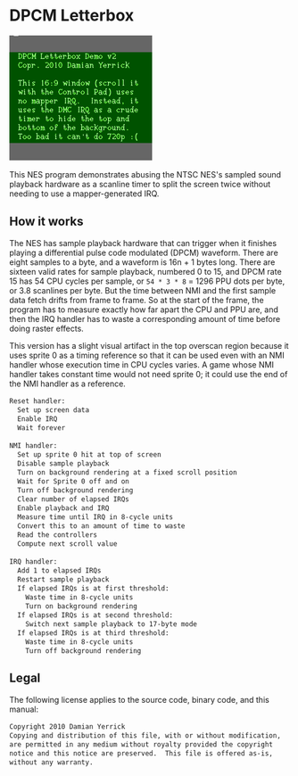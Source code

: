 DPCM Letterbox
==============

![Some light green text on a dark green background with gray top and bottom borders](docs/dpcmletterbox-screenshot.png)

This NES program demonstrates abusing the NTSC NES's sampled sound
playback hardware as a scanline timer to split the screen twice
without needing to use a mapper-generated IRQ.

How it works
------------
The NES has sample playback hardware that can trigger when it
finishes playing a differential pulse code modulated (DPCM) waveform.
There are eight samples to a byte, and a waveform is 16n + 1 bytes
long.  There are sixteen valid rates for sample playback, numbered 0
to 15, and DPCM rate 15 has 54 CPU cycles per sample, or
`54 * 3 * 8` = 1296 PPU dots per byte, or 3.8 scanlines per byte.
But the time between NMI and the first sample data fetch drifts from
frame to frame. So at the start of the frame, the program has to
measure exactly how far apart the CPU and PPU are, and then the IRQ
handler has to waste a corresponding amount of time before doing
raster effects.

This version has a slight visual artifact in the top overscan region
because it uses sprite 0 as a timing reference so that it can be used
even with an NMI handler whose execution time in CPU cycles varies.
A game whose NMI handler takes constant time would not need sprite 0;
it could use the end of the NMI handler as a reference.

    Reset handler:
      Set up screen data
      Enable IRQ
      Wait forever

    NMI handler:
      Set up sprite 0 hit at top of screen
      Disable sample playback
      Turn on background rendering at a fixed scroll position
      Wait for Sprite 0 off and on
      Turn off background rendering
      Clear number of elapsed IRQs
      Enable playback and IRQ
      Measure time until IRQ in 8-cycle units
      Convert this to an amount of time to waste
      Read the controllers
      Compute next scroll value

    IRQ handler:
      Add 1 to elapsed IRQs
      Restart sample playback
      If elapsed IRQs is at first threshold:
        Waste time in 8-cycle units
        Turn on background rendering
      If elapsed IRQs is at second threshold:
        Switch next sample playback to 17-byte mode
      If elapsed IRQs is at third threshold:
        Waste time in 8-cycle units
        Turn off background rendering

Legal
-----
The following license applies to the source code, binary code, and
this manual:
    
    Copyright 2010 Damian Yerrick
    Copying and distribution of this file, with or without modification,
    are permitted in any medium without royalty provided the copyright
    notice and this notice are preserved.  This file is offered as-is,
    without any warranty.
